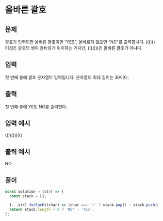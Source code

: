 # 올바른 괄호

## 문제

괄호가 입력되면 올바른 괄호이면 “YES", 올바르지 않으면 ”NO"를 출력합니다.
(())() 이것은 괄호의 쌍이 올바르게 위치하는 거지만, (()()))은 올바른 괄호가 아니다.

## 입력

첫 번째 줄에 괄호 문자열이 입력됩니다. 문자열의 최대 길이는 30이다.

## 출력

첫 번째 줄에 YES, NO를 출력한다.

## 입력 예시

(()(()))(()

## 출력 예시

NO

## 풀이

```javascript
const solution = (str) => {
  const stack = [];

  [...str].forEach((char) => (char === ')' ? stack.pop() : stack.push(char)));
  return stack.length > 0 ? 'NO' : 'YES';
};
```
